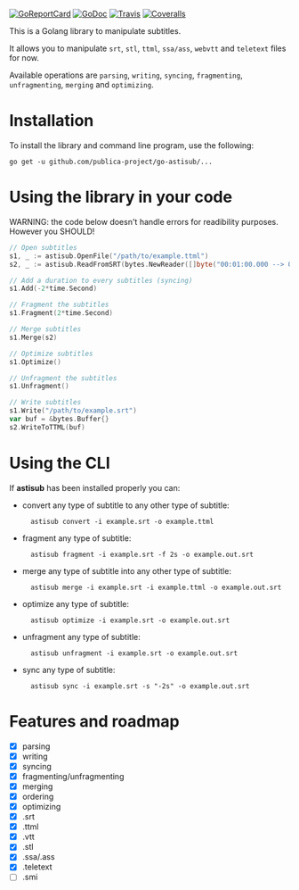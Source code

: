 [![GoReportCard](http://goreportcard.com/badge/github.com/publica-project/go-astisub)](http://goreportcard.com/report/github.com/publica-project/go-astisub)
[![GoDoc](https://godoc.org/github.com/publica-project/go-astisub?status.svg)](https://godoc.org/github.com/publica-project/go-astisub)
[![Travis](https://travis-ci.org/asticode/go-astisub.svg?branch=master)](https://travis-ci.org/asticode/go-astisub#)
[![Coveralls](https://coveralls.io/repos/github/asticode/go-astisub/badge.svg?branch=master)](https://coveralls.io/github/asticode/go-astisub)

This is a Golang library to manipulate subtitles. 

It allows you to manipulate `srt`, `stl`, `ttml`, `ssa/ass`, `webvtt` and `teletext` files for now.

Available operations are `parsing`, `writing`, `syncing`, `fragmenting`, `unfragmenting`, `merging` and `optimizing`.

# Installation

To install the library and command line program, use the following:

    go get -u github.com/publica-project/go-astisub/...

# Using the library in your code

WARNING: the code below doesn't handle errors for readibility purposes. However you SHOULD!

```go
// Open subtitles
s1, _ := astisub.OpenFile("/path/to/example.ttml")
s2, _ := astisub.ReadFromSRT(bytes.NewReader([]byte("00:01:00.000 --> 00:02:00.000\nCredits")))

// Add a duration to every subtitles (syncing)
s1.Add(-2*time.Second)

// Fragment the subtitles
s1.Fragment(2*time.Second)

// Merge subtitles
s1.Merge(s2)

// Optimize subtitles
s1.Optimize()

// Unfragment the subtitles
s1.Unfragment()

// Write subtitles
s1.Write("/path/to/example.srt")
var buf = &bytes.Buffer{}
s2.WriteToTTML(buf)
```

# Using the CLI

If **astisub** has been installed properly you can:

- convert any type of subtitle to any other type of subtitle:

        astisub convert -i example.srt -o example.ttml

- fragment any type of subtitle:

        astisub fragment -i example.srt -f 2s -o example.out.srt

- merge any type of subtitle into any other type of subtitle:

        astisub merge -i example.srt -i example.ttml -o example.out.srt

- optimize any type of subtitle:

        astisub optimize -i example.srt -o example.out.srt

- unfragment any type of subtitle:

        astisub unfragment -i example.srt -o example.out.srt

- sync any type of subtitle:

        astisub sync -i example.srt -s "-2s" -o example.out.srt

# Features and roadmap

- [x] parsing
- [x] writing
- [x] syncing
- [x] fragmenting/unfragmenting
- [x] merging
- [x] ordering
- [x] optimizing
- [x] .srt
- [x] .ttml
- [x] .vtt
- [x] .stl
- [x] .ssa/.ass
- [x] .teletext
- [ ] .smi
